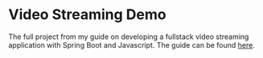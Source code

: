 # Video Streaming Demo

The full project from my guide on developing a fullstack video streaming application with Spring Boot and Javascript. The guide can be found [here](https://www.section.io/engineering-education/introduction-to-junit-and-mockito/).
